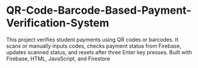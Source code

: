 # QR-Code-Barcode-Based-Payment-Verification-System
This project verifies student payments using QR codes or barcodes. It scans or manually inputs codes, checks payment status from Firebase, updates scanned status, and resets after three Enter key presses. Built with Firebase, HTML, JavaScript, and Firestore
